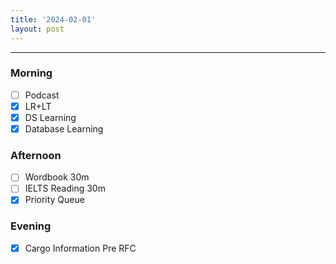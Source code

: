 ```yaml
---
title: '2024-02-01'
layout: post
---
```


---

### Morning

- [ ] Podcast
- [x] LR+LT
- [x] DS Learning
- [x] Database Learning

### Afternoon

- [ ] Wordbook 30m
- [ ] IELTS Reading 30m
- [x] Priority Queue

### Evening

- [x] Cargo Information Pre RFC

